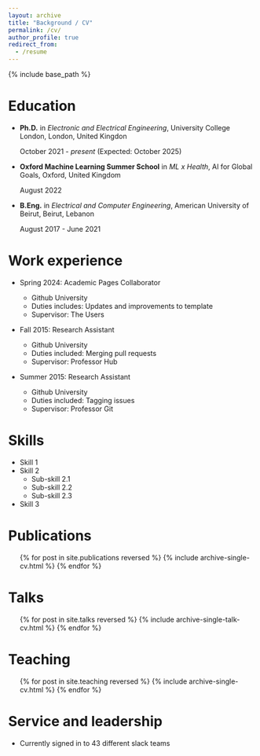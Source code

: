 ```yaml
---
layout: archive
title: "Background / CV"
permalink: /cv/
author_profile: true
redirect_from:
  - /resume
---
```


{% include base_path %}

Education
======
* **Ph.D.** in *Electronic and Electrical Engineering*, University College London, London, United Kingdon

  October 2021 - *present* (Expected: October 2025)
* **Oxford Machine Learning Summer School** in *ML x Health*, AI for Global Goals, Oxford, United Kingdom

  August 2022
* **B.Eng.** in *Electrical and Computer Engineering*, American University of Beirut, Beirut, Lebanon

  August 2017 - June 2021

Work experience
======
* Spring 2024: Academic Pages Collaborator
  * Github University
  * Duties includes: Updates and improvements to template
  * Supervisor: The Users

* Fall 2015: Research Assistant
  * Github University
  * Duties included: Merging pull requests
  * Supervisor: Professor Hub

* Summer 2015: Research Assistant
  * Github University
  * Duties included: Tagging issues
  * Supervisor: Professor Git
  
Skills
======
* Skill 1
* Skill 2
  * Sub-skill 2.1
  * Sub-skill 2.2
  * Sub-skill 2.3
* Skill 3

Publications
======
  <ul>{% for post in site.publications reversed %}
    {% include archive-single-cv.html %}
  {% endfor %}</ul>
  
Talks
======
  <ul>{% for post in site.talks reversed %}
    {% include archive-single-talk-cv.html  %}
  {% endfor %}</ul>
  
Teaching
======
  <ul>{% for post in site.teaching reversed %}
    {% include archive-single-cv.html %}
  {% endfor %}</ul>
  
Service and leadership
======
* Currently signed in to 43 different slack teams
